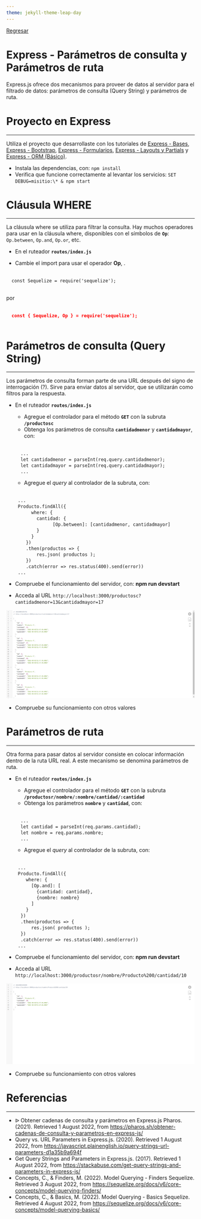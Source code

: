 ```yaml
---
theme: jekyll-theme-leap-day
---
```


[Regresar](/DAWM/)

Express - Parámetros de consulta y Parámetros de ruta
=====================================================

Express.js ofrece dos mecanismos para proveer de datos al servidor para el filtrado de datos: parámetros de consulta (Query String) y parámetros de ruta.


Proyecto en Express
===================

* * *

Utiliza el proyecto que desarrollaste con los tutoriales de [Express - Bases](https://dawfiec.github.io/DAWM/tutoriales/express_bases.html), [Express - Bootstrap](https://dawfiec.github.io/DAWM/tutoriales/express_bootstrap.html), [Express - Formularios](https://dawfiec.github.io/DAWM/tutoriales/express_forms.html), [Express - Layouts y Partials](https://dawfiec.github.io/DAWM/tutoriales/express_partials.html) y [Express - ORM (Básico)](https://dawfiec.github.io/DAWM/tutoriales/express_ormbasico.html).

* Instala las dependencias, con: `npm install`
* Verifica que funcione correctamente al levantar los servicios: `SET DEBUG=misitio:\* & npm start`

Cláusula WHERE
===============
* * *

La cláusula where se utiliza para filtrar la consulta. Hay muchos operadores para usar en la cláusula where, disponibles con el símbolos de **`Op`**: `Op.between`, `Op.and`, `Op.or`, etc.

* En el ruteador **`routes/index.js`**
 + Cambie el import para usar el operador **Op**, .

  <pre><code>
  const Sequelize = require('sequelize');
  </code></pre>

  por

  <pre><code>
  <b style="color:red">const { Sequelize, Op } = require('sequelize');</b>
  </code></pre>


Parámetros de consulta (Query String)
=====================================
* * *

Los parámetros de consulta forman parte de una URL después del signo de interrogación (?). Sirve para enviar datos al servidor, que se utilizarán como filtros para la respuesta.

* En el ruteador **`routes/index.js`**
  + Agregue el controlador para el método **`GET`** con la subruta **`/productosc`**
  + Obtenga los parámetros de consulta **`cantidadmenor`** y **`cantidadmayor`**, con:

  <pre><code>
  	...
  	let cantidadmenor = parseInt(req.query.cantidadmenor);
  	let cantidadmayor = parseInt(req.query.cantidadmayor);
  	...
  </code></pre>

  + Agregue el _query_ al controlador de la subruta, con:

  <pre><code>
   ...
   Producto.findAll({
	    where: { 
	      cantidad: { 
	    	    [Op.between]: [cantidadmenor, cantidadmayor]
	      }
	    }
	  })
	  .then(productos => {  
	      res.json( productos );  
	  })  
	  .catch(error => res.status(400).send(error))
   ...
  </code></pre>

* Compruebe el funcionamiento del servidor, con: **npm run devstart**
* Acceda al URL `http://localhost:3000/productosc?cantidadmenor=13&cantidadmayor=17` 

<p align="center">
  <img src="imagenes/productosc.png">
</p>

* Compruebe su funcionamiento con otros valores


Parámetros de ruta
==================
* * *

Otra forma para pasar datos al servidor consiste en colocar información dentro de la ruta URL real. A este mecanismo se denomina parámetros de ruta. 

* En el ruteador **`routes/index.js`**
  + Agregue el controlador para el método **`GET`** con la subruta **`/productosr/nombre/:nombre/cantidad/:cantidad`**
  + Obtenga los parámetros **`nombre`** y **`cantidad`**, con:

  <pre><code>
  	...
    let cantidad = parseInt(req.params.cantidad);
    let nombre = req.params.nombre;
  	...
  </code></pre>

  + Agregue el _query_ al controlador de la subruta, con:

  <pre><code>
   ...
   Producto.findAll({
      where: { 
        [Op.and]: [
          {cantidad: cantidad},
          {nombre: nombre}
        ]
      }
    })
    .then(productos => {  
        res.json( productos );  
    })  
    .catch(error => res.status(400).send(error))
   ...
  </code></pre>

* Compruebe el funcionamiento del servidor, con: **npm run devstart**
* Acceda al URL `http://localhost:3000/productosr/nombre/Producto%200/cantidad/10` 

<p align="center">
  <img src="imagenes/productosr.png">
</p>

* Compruebe su funcionamiento con otros valores

Referencias 
===========

* * *

* ᐉ Obtener cadenas de consulta y parámetros en Express.js Pharos. (2021). Retrieved 1 August 2022, from https://pharos.sh/obtener-cadenas-de-consulta-y-parametros-en-express-js/
* Query vs. URL Parameters in Express.js. (2020). Retrieved 1 August 2022, from https://javascript.plainenglish.io/query-strings-url-parameters-d1a35b9a694f
* Get Query Strings and Parameters in Express.js. (2017). Retrieved 1 August 2022, from https://stackabuse.com/get-query-strings-and-parameters-in-express-js/
* Concepts, C., & Finders, M. (2022). Model Querying - Finders Sequelize. Retrieved 3 August 2022, from https://sequelize.org/docs/v6/core-concepts/model-querying-finders/
* Concepts, C., & Basics, M. (2022). Model Querying - Basics Sequelize. Retrieved 4 August 2022, from https://sequelize.org/docs/v6/core-concepts/model-querying-basics/
